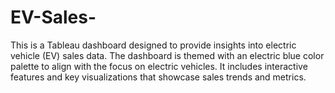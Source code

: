 # EV-Sales-
This is a Tableau dashboard designed to provide insights into electric vehicle (EV) sales data. The dashboard is themed with an electric blue color palette to align with the focus on electric vehicles. It includes interactive features and key visualizations that showcase sales trends and metrics.
